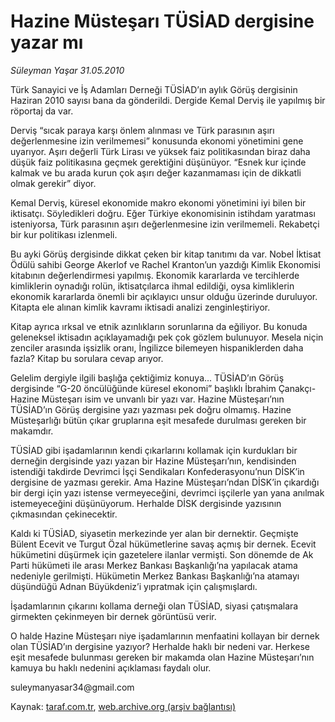 # Hazine Müsteşarı TÜSİAD dergisine yazar mı 

*Süleyman Yaşar 31.05.2010*

<div class="yazi"><p>Türk Sanayici ve İş Adamları Derneği TÜSİAD’ın aylık Görüş dergisinin Haziran 2010 sayısı bana da gönderildi. Dergide Kemal Derviş ile yapılmış bir röportaj da var.</p>
<p>Derviş “sıcak paraya karşı önlem alınması ve Türk parasının aşırı değerlenmesine izin verilmemesi” konusunda ekonomi yönetimini gene uyarıyor. Aşırı değerli Türk Lirası ve yüksek faiz politikasından biraz daha düşük faiz politikasına geçmek gerektiğini düşünüyor. “Esnek kur içinde kalmak ve bu arada kurun çok aşırı değer kazanmaması için de dikkatli olmak gerekir” diyor.</p>
<p>Kemal Derviş, küresel ekonomide makro ekonomi yönetimini iyi bilen bir iktisatçı. Söyledikleri doğru. Eğer Türkiye ekonomisinin istihdam yaratması isteniyorsa, Türk parasının aşırı değerlenmesine izin verilmemeli. Rekabetçi bir kur politikası izlenmeli. </p>
<p>Bu ayki Görüş dergisinde dikkat çeken bir kitap tanıtımı da var. Nobel İktisat Ödülü sahibi George Akerlof ve Rachel Kranton’un yazdığı Kimlik Ekonomisi kitabının değerlendirmesi yapılmış. Ekonomik kararlarda ve tercihlerde kimliklerin oynadığı rolün, iktisatçılarca ihmal edildiği, oysa kimliklerin ekonomik kararlarda önemli bir açıklayıcı unsur olduğu üzerinde duruluyor. Kitapta ele alınan kimlik kavramı iktisadi analizi zenginleştiriyor.</p>
<p>Kitap ayrıca ırksal ve etnik azınlıkların sorunlarına da eğiliyor. Bu konuda geleneksel iktisadın açıklayamadığı pek çok gözlem bulunuyor. Mesela niçin zenciler arasında işsizlik oranı, İngilizce bilemeyen hispaniklerden daha fazla? Kitap bu sorulara cevap arıyor.</p>
<p>Gelelim dergiyle ilgili başlığa çektiğimiz konuya... TÜSİAD’ın Görüş dergisinde “G-20 öncülüğünde küresel ekonomi” başlıklı İbrahim Çanakçı-Hazine Müsteşarı isim ve unvanlı bir yazı var. Hazine Müsteşarı’nın TÜSİAD’ın Görüş dergisine yazı yazması pek doğru olmamış. Hazine Müsteşarlığı bütün çıkar gruplarına eşit mesafede durulması gereken bir makamdır.</p>
<p>TÜSİAD gibi işadamlarının kendi çıkarlarını kollamak için kurdukları bir derneğin dergisinde yazı yazan bir Hazine Müsteşarı’nın, kendisinden istendiği takdirde Devrimci İşçi Sendikaları Konfederasyonu’nun DİSK’in dergisine de yazması gerekir. Ama Hazine Müsteşarı’ndan DİSK’in çıkardığı bir dergi için yazı istense vermeyeceğini, devrimci işçilerle yan yana anılmak istemeyeceğini düşünüyorum. Herhalde DİSK dergisinde yazısının çıkmasından çekinecektir.</p>
<p>Kaldı ki TÜSİAD, siyasetin merkezinde yer alan bir dernektir. Geçmişte Bülent Ecevit ve Turgut Özal hükümetlerine savaş açmış bir dernek. Ecevit hükümetini düşürmek için gazetelere ilanlar vermişti. Son dönemde de Ak Parti hükümeti ile arası Merkez Bankası Başkanlığı’na yapılacak atama nedeniyle gerilmişti. Hükümetin Merkez Bankası Başkanlığı’na atamayı düşündüğü Adnan Büyükdeniz’i yıpratmak için çalışmışlardı.</p>
<p>İşadamlarının çıkarını kollama derneği olan TÜSİAD, siyasi çatışmalara girmekten çekinmeyen bir dernek görüntüsü verir.</p>
<p>O halde Hazine Müsteşarı niye işadamlarının menfaatini kollayan bir dernek olan TÜSİAD’ın dergisine yazıyor? Herhalde haklı bir nedeni var. Herkese eşit mesafede bulunması gereken bir makamda olan Hazine Müsteşarı’nın kamuya bu haklı nedenini açıklaması faydalı olur.</p>
<p>suleymanyasar34@gmail.com</p></div>

Kaynak: [taraf.com.tr](http://www.taraf.com.tr:80/suleyman-yasar/makale-hazine-mustesari-tusiad-dergisine-yazar-mi.htm), [web.archive.org (arşiv bağlantısı)](http://web.archive.org/web/20100602191637/http://www.taraf.com.tr:80/suleyman-yasar/makale-hazine-mustesari-tusiad-dergisine-yazar-mi.htm)
